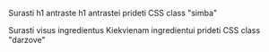 Surasti h1 antraste h1 antrastei prideti CSS class "simba"

Surasti visus ingredientus Kiekvienam ingredientui prideti CSS class "darzove"